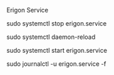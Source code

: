 Erigon Service

sudo systemctl stop erigon.service

sudo systemctl daemon-reload

sudo systemctl start erigon.service

sudo journalctl -u erigon.service -f
